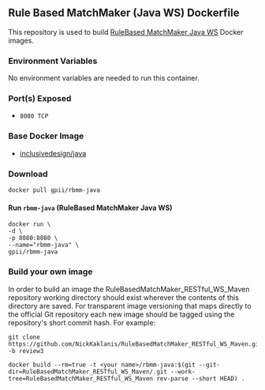 ## Rule Based MatchMaker (Java WS) Dockerfile


This repository is used to build [RuleBased MatchMaker Java WS](https://github.com/NickKaklanis/RuleBasedMatchMaker_RESTful_WS_Maven) Docker images.


### Environment Variables

No environment variables are needed to run this container.


### Port(s) Exposed

* `8080 TCP`


### Base Docker Image

* [inclusivedesign/java](https://github.com/idi-ops/docker-java/)


### Download

    docker pull gpii/rbmm-java


#### Run `rbmm-java` (RuleBased MatchMaker Java WS)

```
docker run \
-d \
-p 8080:8080 \
--name="rbmm-java" \
gpii/rbmm-java
```


### Build your own image

In order to build an image the RuleBasedMatchMaker_RESTful_WS_Maven repository working directory should exist wherever the contents of this directory are saved. For transparent image versioning that maps directly to the official Git repository each new image should be tagged using the repository's short commit hash. For example:

    git clone https://github.com/NickKaklanis/RuleBasedMatchMaker_RESTful_WS_Maven.git -b review3

    docker build --rm=true -t <your name>/rbmm-java:$(git --git-dir=RuleBasedMatchMaker_RESTful_WS_Maven/.git --work-tree=RuleBasedMatchMaker_RESTful_WS_Maven rev-parse --short HEAD) .

